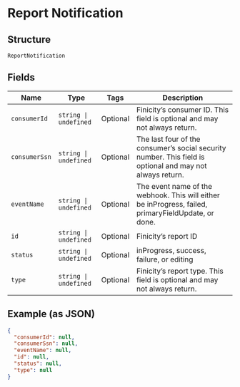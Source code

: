 
# Report Notification

## Structure

`ReportNotification`

## Fields

| Name | Type | Tags | Description |
|  --- | --- | --- | --- |
| `consumerId` | `string \| undefined` | Optional | Finicity’s consumer ID. This field is optional and may not always return. |
| `consumerSsn` | `string \| undefined` | Optional | The last four of the consumer’s social security number. This field is optional and may not always return. |
| `eventName` | `string \| undefined` | Optional | The event name of the webhook. This will either be inProgress, failed, primaryFieldUpdate, or done. |
| `id` | `string \| undefined` | Optional | Finicity’s report ID |
| `status` | `string \| undefined` | Optional | inProgress, success, failure, or editing |
| `type` | `string \| undefined` | Optional | Finicity’s report type. This field is optional and may not always return. |

## Example (as JSON)

```json
{
  "consumerId": null,
  "consumerSsn": null,
  "eventName": null,
  "id": null,
  "status": null,
  "type": null
}
```

